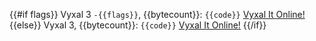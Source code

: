 {{#if flags}}
Vyxal 3 `-{{flags}}`, {{bytecount}}: `{{code}}` [Vyxal It Online!]({{link}})
{{else}}
Vyxal 3, {{bytecount}}: `{{code}}` [Vyxal It Online!]({{link}})
{{/if}}